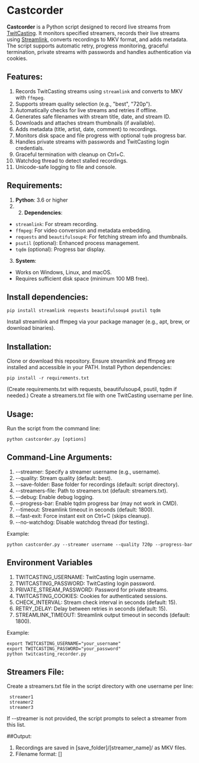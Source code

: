 # Castcorder

**Castcorder** is a Python script designed to record live streams from [TwitCasting](https://twitcasting.tv/). It monitors specified streamers, records their live streams using [Streamlink](https://streamlink.github.io/), converts recordings to MKV format, and adds metadata. The script supports automatic retry, progress monitoring, graceful termination, private streams with passwords and handles authentication via cookies.

## Features:
1. Records TwitCasting streams using `streamlink` and converts to MKV with `ffmpeg`.
2. Supports stream quality selection (e.g., "best", "720p").
3. Automatically checks for live streams and retries if offline.
4. Generates safe filenames with stream title, date, and stream ID.
5. Downloads and attaches stream thumbnails (if available).
6. Adds metadata (title, artist, date, comment) to recordings.
7. Monitors disk space and file progress with optional `tqdm` progress bar.
8. Handles private streams with passwords and TwitCasting login credentials.
9. Graceful termination with cleanup on Ctrl+C.
10. Watchdog thread to detect stalled recordings.
11. Unicode-safe logging to file and console.

## Requirements:
1. **Python**: 3.6 or higher
2. 2. **Dependencies**:
  - `streamlink`: For stream recording.
  - `ffmpeg`: For video conversion and metadata embedding.
  - `requests` and `beautifulsoup4`: For fetching stream info and thumbnails.
  - `psutil` (optional): Enhanced process management.
  - `tqdm` (optional): Progress bar display.
3. **System**:
  - Works on Windows, Linux, and macOS.
  - Requires sufficient disk space (minimum 100 MB free).

## Install dependencies:
    pip install streamlink requests beautifulsoup4 psutil tqdm
Install streamlink and ffmpeg via your package manager (e.g., apt, brew, or download binaries).

## Installation:
Clone or download this repository.
Ensure streamlink and ffmpeg are installed and accessible in your PATH.
Install Python dependencies:

    pip install -r requirements.txt

(Create requirements.txt with requests, beautifulsoup4, psutil, tqdm if needed.)
Create a streamers.txt file with one TwitCasting username per line.

## Usage:
Run the script from the command line:

    python castcorder.py [options]

## Command-Line Arguments:
1. --streamer: Specify a streamer username (e.g., username).
2. --quality: Stream quality (default: best).
3. --save-folder: Base folder for recordings (default: script directory).
4. --streamers-file: Path to streamers.txt (default: streamers.txt).
5. --debug: Enable debug logging.
6. --progress-bar: Enable tqdm progress bar (may not work in CMD).
7. --timeout: Streamlink timeout in seconds (default: 1800).
8. --fast-exit: Force instant exit on Ctrl+C (skips cleanup).
9. --no-watchdog: Disable watchdog thread (for testing).

Example:

    python castcorder.py --streamer username --quality 720p --progress-bar

## Environment Variables
1. TWITCASTING_USERNAME: TwitCasting login username.
2. TWITCASTING_PASSWORD: TwitCasting login password.
3. PRIVATE_STREAM_PASSWORD: Password for private streams.
4. TWITCASTING_COOKIES: Cookies for authenticated sessions.
5. CHECK_INTERVAL: Stream check interval in seconds (default: 15).
6. RETRY_DELAY: Delay between retries in seconds (default: 15).
7. STREAMLINK_TIMEOUT: Streamlink output timeout in seconds (default: 1800).

Example:

    export TWITCASTING_USERNAME="your_username"
    export TWITCASTING_PASSWORD="your_password"
    python twitcasting_recorder.py

## Streamers File:
Create a streamers.txt file in the script directory with one username per line:
    
     streamer1
     streamer2
     streamer3

If --streamer is not provided, the script prompts to select a streamer from this list.

##Output:
1. Recordings are saved in [save_folder]/[streamer_name]/ as MKV files.
2. Filename format: [<date>] <title> [<username>][<stream_id>].mkv
3. Log file: [save_folder]/[streamer_name]/[streamer_name]_twitcasting_recorder.log
4. Temporary files (e.g., MP4, thumbnails) are cleaned up after conversion.

## Notes:
1. Ensure streamers.txt exists and is not empty.
2. The script checks for streamlink and ffmpeg at startup and exits if missing.
3. Progress bars may not display correctly in Windows CMD; use PowerShell or --progress-bar.
4. Use --debug for detailed logs to troubleshoot issues.
5. The watchdog thread terminates the script if no progress is detected for 1 hour (configurable).
6. Avoid naming files requests.py or bs4.py in the script directory to prevent module shadowing.
7. put `requests_lib` and `bs4_lib` in the same folder as the `castcorder.py` (optional)
8. if you have 2 version of Python installed, sometimes the system unable to find `requests_lib` and `bs4_lib`

## Limitations:
1. Requires internet access to fetch stream info and thumbnails.
2. Private streams require valid credentials or cookies.
3. Progress bar requires tqdm and a compatible terminal.
4. Login may fail if CAPTCHA is required.

## Troubleshooting:
1. "Streamlink not installed": Install streamlink and ensure it's in PATH.
2. "FFmpeg not installed": Install ffmpeg and ensure it's in PATH.
3. "Stream offline": The stream is not live; the script will retry.
4. "Insufficient disk space": Free up space in the save folder.
5. "Login failed": Check TWITCASTING_USERNAME and TWITCASTING_PASSWORD.
6. Progress bar issues: Disable with --progress-bar or use a different terminal.

## License:
This project is licensed under the MIT License. See LICENSE for details.

## Contributing:
Contributions are welcome! Submit issues or pull requests on GitHub.

## Acknowledgments:
Built with streamlink, ffmpeg, requests, beautifulsoup4, psutil, and tqdm.
Inspired by the need to archive TwitCasting streams reliably.

